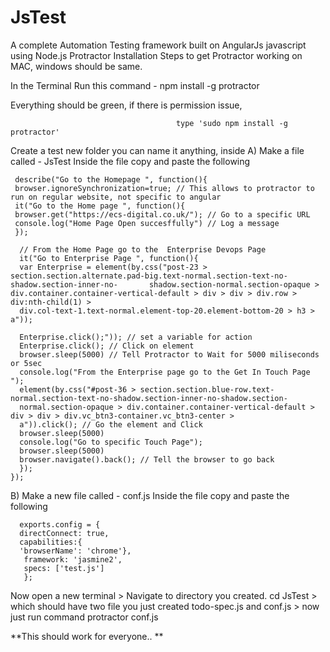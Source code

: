 # JsTest

A complete Automation Testing framework built on AngularJs javascript using Node.js
Protractor Installation
Steps to get Protractor working on MAC, windows should be same.

In the Terminal
Run this command - npm install -g protractor

Everything should be green, if there is permission issue,

                                         type 'sudo npm install -g protractor'
Create a test new folder you can name it anything, inside
A) Make a file called - JsTest Inside the file copy and paste the following

     describe("Go to the Homepage ", function(){
     browser.ignoreSynchronization=true; // This allows to protractor to run on regular website, not specific to angular 
     it("Go to the Home page ", function(){
     browser.get("https://ecs-digital.co.uk/"); // Go to a specific URL
     console.log("Home Page Open succesffully") // Log a message
     });

      // From the Home Page go to the  Enterprise Devops Page 
      it("Go to Enterprise Page ", function(){
      var Enterprise = element(by.css("post-23 > section.section.alternate.pad-big.text-normal.section-text-no-shadow.section-inner-no-       shadow.section-normal.section-opaque > div.container.container-vertical-default > div > div > div.row > div:nth-child(1) >  
      div.col-text-1.text-normal.element-top-20.element-bottom-20 > h3 > a"));
      
      Enterprise.click();")); // set a variable for action
      Enterprise.click(); // Click on element
      browser.sleep(5000) // Tell Protractor to Wait for 5000 miliseconds or 5sec
      console.log("From the Enterprise page go to the Get In Touch Page "); 
      element(by.css("#post-36 > section.section.blue-row.text-normal.section-text-no-shadow.section-inner-no-shadow.section-   
      normal.section-opaque > div.container.container-vertical-default > div > div > div.vc_btn3-container.vc_btn3-center >  
      a")).click(); // Go the element and Click
      browser.sleep(5000)
      console.log("Go to specific Touch Page");
      browser.sleep(5000)
      browser.navigate().back(); // Tell the browser to go back 
      });
    });
   
   
B) Make a new file called - conf.js Inside the file copy and paste the following

      exports.config = {
      directConnect: true,
      capabilities:{
      'browserName': 'chrome'},
       framework: 'jasmine2',
       specs: ['test.js']
       };
   
Now open a new terminal > Navigate to directory you created. cd JsTest > which should have two file you just created todo-spec.js and conf.js > now just run command protractor conf.js


**This should work for everyone.. **
